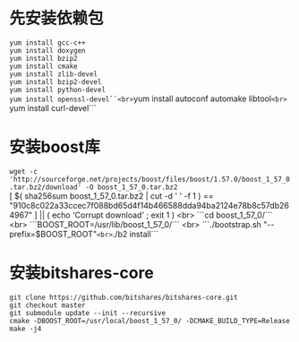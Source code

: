 # 先安装依赖包
```yum install gcc-c++``` <br>
```yum install doxygen```<br>
```yum install bzip2```<br>
```yum install cmake```<br>
```yum install zlib-devel```<br>
```yum install bzip2-devel```<br>
```yum install python-devel```<br>
``` yum install openssl-devel``<br>
```yum install autoconf automake libtool```<br> 
```yum install curl-devel```
# 安装boost库
```wget -c 'http://sourceforge.net/projects/boost/files/boost/1.57.0/boost_1_57_0.tar.bz2/download' -O boost_1_57_0.tar.bz2```  <br>
[ $( sha256sum boost_1_57_0.tar.bz2 | cut -d ' ' -f 1 ) == "910c8c022a33ccec7f088bd65d4f14b466588dda94ba2124e78b8c57db264967" ] || ( echo 'Corrupt download' ; exit 1 ) <br>
```cd boost_1_57_0/``` <br> 
```BOOST_ROOT=/usr/lib/boost_1_57_0/``` <br>
```./bootstrap.sh "--prefix=$BOOST_ROOT"``` <br>
```./b2 install``` <br>
#  安装bitshares-core
```git clone https://github.com/bitshares/bitshares-core.git```<br>
```git checkout master```<br>
```git submodule update --init --recursive```<br>
```cmake -DBOOST_ROOT=/usr/local/boost_1_57_0/ -DCMAKE_BUILD_TYPE=Release```<br>
```make -j4```<br>

